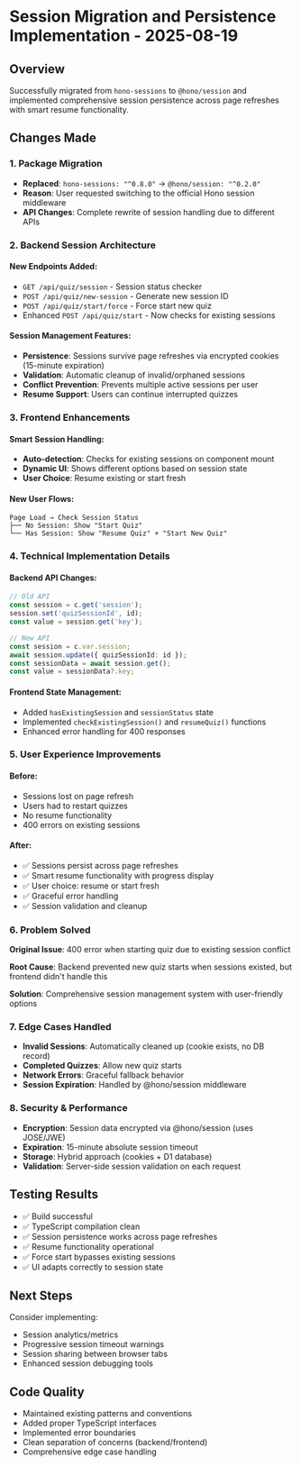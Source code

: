 # Session Migration and Persistence Implementation - 2025-08-19

## Overview
Successfully migrated from `hono-sessions` to `@hono/session` and implemented comprehensive session persistence across page refreshes with smart resume functionality.

## Changes Made

### 1. Package Migration
- **Replaced**: `hono-sessions: "^0.8.0"` → `@hono/session: "^0.2.0"`
- **Reason**: User requested switching to the official Hono session middleware
- **API Changes**: Complete rewrite of session handling due to different APIs

### 2. Backend Session Architecture

#### New Endpoints Added:
- `GET /api/quiz/session` - Session status checker
- `POST /api/quiz/new-session` - Generate new session ID
- `POST /api/quiz/start/force` - Force start new quiz
- Enhanced `POST /api/quiz/start` - Now checks for existing sessions

#### Session Management Features:
- **Persistence**: Sessions survive page refreshes via encrypted cookies (15-minute expiration)
- **Validation**: Automatic cleanup of invalid/orphaned sessions
- **Conflict Prevention**: Prevents multiple active sessions per user
- **Resume Support**: Users can continue interrupted quizzes

### 3. Frontend Enhancements

#### Smart Session Handling:
- **Auto-detection**: Checks for existing sessions on component mount
- **Dynamic UI**: Shows different options based on session state
- **User Choice**: Resume existing or start fresh

#### New User Flows:
```
Page Load → Check Session Status
├── No Session: Show "Start Quiz" 
└── Has Session: Show "Resume Quiz" + "Start New Quiz"
```

### 4. Technical Implementation Details

#### Backend API Changes:
```typescript
// Old API
const session = c.get('session');
session.set('quizSessionId', id);
const value = session.get('key');

// New API  
const session = c.var.session;
await session.update({ quizSessionId: id });
const sessionData = await session.get();
const value = sessionData?.key;
```

#### Frontend State Management:
- Added `hasExistingSession` and `sessionStatus` state
- Implemented `checkExistingSession()` and `resumeQuiz()` functions
- Enhanced error handling for 400 responses

### 5. User Experience Improvements

#### Before:
- Sessions lost on page refresh
- Users had to restart quizzes
- No resume functionality
- 400 errors on existing sessions

#### After:
- ✅ Sessions persist across page refreshes
- ✅ Smart resume functionality with progress display
- ✅ User choice: resume or start fresh
- ✅ Graceful error handling
- ✅ Session validation and cleanup

### 6. Problem Solved

**Original Issue**: 400 error when starting quiz due to existing session conflict

**Root Cause**: Backend prevented new quiz starts when sessions existed, but frontend didn't handle this

**Solution**: Comprehensive session management system with user-friendly options

### 7. Edge Cases Handled

- **Invalid Sessions**: Automatically cleaned up (cookie exists, no DB record)
- **Completed Quizzes**: Allow new quiz starts
- **Network Errors**: Graceful fallback behavior
- **Session Expiration**: Handled by @hono/session middleware

### 8. Security & Performance

- **Encryption**: Session data encrypted via @hono/session (uses JOSE/JWE)
- **Expiration**: 15-minute absolute session timeout
- **Storage**: Hybrid approach (cookies + D1 database)
- **Validation**: Server-side session validation on each request

## Testing Results

- ✅ Build successful
- ✅ TypeScript compilation clean
- ✅ Session persistence works across page refreshes
- ✅ Resume functionality operational
- ✅ Force start bypasses existing sessions
- ✅ UI adapts correctly to session state

## Next Steps

Consider implementing:
- Session analytics/metrics
- Progressive session timeout warnings
- Session sharing between browser tabs
- Enhanced session debugging tools

## Code Quality

- Maintained existing patterns and conventions
- Added proper TypeScript interfaces
- Implemented error boundaries
- Clean separation of concerns (backend/frontend)
- Comprehensive edge case handling